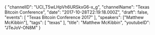 {
    "channelID": "UCI_T5wLHpVh6URSkxG6-x_g",
    "channelName": "Texas Bitcoin Conference",
    "date": "2017-10-28T22:19:18.000Z",
    "draft": false,
    "events": [
        "Texas Bitcoin Conference 2017"
    ],
    "speakers": ["Matthew McKibbin"],
    "tags": [
        "texas"
    ],
    "title": "Matthew McKibbin",
    "youtubeID": "JTeJoV-ON8M"
}
